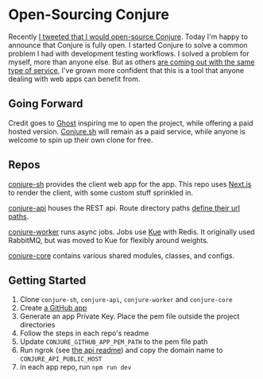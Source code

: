 # Open-Sourcing Conjure

Recently [I tweeted that I would open-source Conjure](https://twitter.com/timothymarshall/status/1011315206406881283). Today I'm happy to announce that Conjure is fully open. I started Conjure to solve a common problem I had with development testing workflows. I solved a problem for myself, more than anyone else. But as others [are coming out with the same type of service](https://zeit.co/blog/now-for-github), I've grown more confident that this is a tool that anyone dealing with web apps can benefit from.

## Going Forward

Credit goes to [Ghost](https://ghost.org/) inspiring me to open the project, while offering a paid hosted version. [Conjure.sh](https://conjure.sh) will remain as a paid service, while anyone is welcome to spin up their own clone for free.

## Repos

[conjure-sh](https://github.com/ConjureLabs/conjure-sh) provides the client web app for the app. This repo uses [Next.js](https://github.com/zeit/next.js/) to render the client, with some custom stuff sprinkled in.

[conjure-api](https://github.com/ConjureLabs/conjure-api) houses the REST api. Route directory paths [define their url paths](https://github.com/ConjureLabs/route).

[conjure-worker](https://github.com/ConjureLabs/conjure-worker) runs async jobs. Jobs use [Kue](https://github.com/Automattic/kue) with Redis. It originally used RabbitMQ, but was moved to Kue for flexibly around weights.

[conjure-core](https://github.com/ConjureLabs/conjure-core) contains various shared modules, classes, and configs.

## Getting Started

1. Clone `conjure-sh`, `conjure-api`, `conjure-worker` and `conjure-core`
2. Create [a GitHub app](https://developer.github.com/apps/building-github-apps/creating-a-github-app/)
3. Generate an app Private Key. Place the pem file outside the project directories
4. Follow the steps in each repo's readme
5. Update `CONJURE_GITHUB_APP_PEM_PATH` to the pem file path
6. Run ngrok (see [the api readme](https://github.com/ConjureLabs/conjure-api/blob/master/README.md)) and copy the domain name to `CONJURE_API_PUBLIC_HOST`
7. in each app repo, run `npm run dev`
